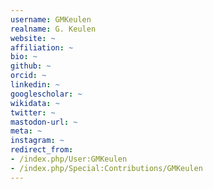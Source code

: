 ```yaml
---
username: GMKeulen
realname: G. Keulen
website: ~
affiliation: ~
bio: ~
github: ~
orcid: ~
linkedin: ~
googlescholar: ~
wikidata: ~
twitter: ~
mastodon-url: ~
meta: ~
instagram: ~
redirect_from:
- /index.php/User:GMKeulen
- /index.php/Special:Contributions/GMKeulen
---
```

